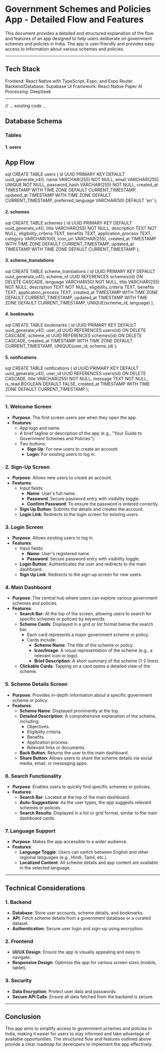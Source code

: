 # Government Schemes and Policies App - Detailed Flow and Features

This document provides a detailed and structured explanation of the flow and features of an app designed to help users deliberate on government schemes and policies in India. The app is user-friendly and provides easy access to information about various schemes and policies.

---

## Tech Stack

Frontend: React Native with TypeScript, Expo, and Expo Router
Backend/Database: Supabase
UI Framework: React Native Paper
AI Processing: DeepSeek

---
// ... existing code ...

## Database Schema

### Tables

#### 1. users

## App Flow

sql
CREATE TABLE users (
id UUID PRIMARY KEY DEFAULT uuid_generate_v4(),
name VARCHAR(255) NOT NULL,
email VARCHAR(255) UNIQUE NOT NULL,
password_hash VARCHAR(255) NOT NULL,
created_at TIMESTAMP WITH TIME ZONE DEFAULT CURRENT_TIMESTAMP,
updated_at TIMESTAMP WITH TIME ZONE DEFAULT CURRENT_TIMESTAMP,
preferred_language VARCHAR(50) DEFAULT 'en'
);

#### 2. schemes
sql
CREATE TABLE schemes (
id UUID PRIMARY KEY DEFAULT uuid_generate_v4(),
title VARCHAR(255) NOT NULL,
description TEXT NOT NULL,
eligibility_criteria TEXT,
benefits TEXT,
application_process TEXT,
category VARCHAR(100),
icon_url VARCHAR(255),
created_at TIMESTAMP WITH TIME ZONE DEFAULT CURRENT_TIMESTAMP,
updated_at TIMESTAMP WITH TIME ZONE DEFAULT CURRENT_TIMESTAMP
);


#### 3. scheme_translations
sql
CREATE TABLE scheme_translations (
id UUID PRIMARY KEY DEFAULT uuid_generate_v4(),
scheme_id UUID REFERENCES schemes(id) ON DELETE CASCADE,
language VARCHAR(50) NOT NULL,
title VARCHAR(255) NOT NULL,
description TEXT NOT NULL,
eligibility_criteria TEXT,
benefits TEXT,
application_process TEXT,
created_at TIMESTAMP WITH TIME ZONE DEFAULT CURRENT_TIMESTAMP,
updated_at TIMESTAMP WITH TIME ZONE DEFAULT CURRENT_TIMESTAMP,
UNIQUE(scheme_id, language)
);


#### 4. bookmarks
sql
CREATE TABLE bookmarks (
id UUID PRIMARY KEY DEFAULT uuid_generate_v4(),
user_id UUID REFERENCES users(id) ON DELETE CASCADE,
scheme_id UUID REFERENCES schemes(id) ON DELETE CASCADE,
created_at TIMESTAMP WITH TIME ZONE DEFAULT CURRENT_TIMESTAMP,
UNIQUE(user_id, scheme_id)
);



#### 5. notifications
sql
CREATE TABLE notifications (
id UUID PRIMARY KEY DEFAULT uuid_generate_v4(),
user_id UUID REFERENCES users(id) ON DELETE CASCADE,
title VARCHAR(255) NOT NULL,
message TEXT NOT NULL,
is_read BOOLEAN DEFAULT FALSE,
created_at TIMESTAMP WITH TIME ZONE DEFAULT CURRENT_TIMESTAMP
);

---

### 1. **Welcome Screen**
   - **Purpose**: The first screen users see when they open the app.
   - **Features**:
     - App logo and name.
     - A brief tagline or description of the app (e.g., "Your Guide to Government Schemes and Policies").
     - Two buttons:
       - **Sign Up**: For new users to create an account.
       - **Login**: For existing users to log in.

### 2. **Sign-Up Screen**
   - **Purpose**: Allows new users to create an account.
   - **Features**:
     - Input fields:
       - **Name**: User's full name.
       - **Password**: Secure password entry with visibility toggle.
       - **Confirm Password**: To ensure the password is entered correctly.
     - **Sign Up Button**: Submits the details and creates the account.
     - **Login Link**: Redirects to the login screen for existing users.

### 3. **Login Screen**
   - **Purpose**: Allows existing users to log in.
   - **Features**:
     - Input fields:
       - **Name**: User's registered name.
       - **Password**: Secure password entry with visibility toggle.
     - **Login Button**: Authenticates the user and redirects to the main dashboard.
     - **Sign Up Link**: Redirects to the sign-up screen for new users.

### 4. **Main Dashboard**
   - **Purpose**: The central hub where users can explore various government schemes and policies.
   - **Features**:
     - **Search Bar**: At the top of the screen, allowing users to search for specific schemes or policies by keywords.
     - **Scheme Cards**: Displayed in a grid or list format below the search bar.
       - Each card represents a major government scheme or policy.
       - Cards include:
         - **Scheme Name**: The title of the scheme or policy.
         - **Icon/Image**: A visual representation of the scheme (e.g., a relevant icon or logo).
         - **Brief Description**: A short summary of the scheme (1-2 lines).
     - **Clickable Cards**: Tapping on a card opens a detailed view of the scheme.

### 5. **Scheme Details Screen**
   - **Purpose**: Provides in-depth information about a specific government scheme or policy.
   - **Features**:
     - **Scheme Name**: Displayed prominently at the top.
     - **Detailed Description**: A comprehensive explanation of the scheme, including:
       - Objectives.
       - Eligibility criteria.
       - Benefits.
       - Application process.
       - Relevant links or documents.
     - **Back Button**: Returns the user to the main dashboard.
     - **Share Button**: Allows users to share the scheme details via social media, email, or messaging apps.

### 6. **Search Functionality**
   - **Purpose**: Enables users to quickly find specific schemes or policies.
   - **Features**:
     - **Search Bar**: Located at the top of the main dashboard.
     - **Auto-Suggestions**: As the user types, the app suggests relevant schemes or policies.
     - **Search Results**: Displayed in a list or grid format, similar to the main dashboard cards.

### 7. **Language Support**
   - **Purpose**: Makes the app accessible to a wider audience.
   - **Features**:
     - **Language Toggle**: Users can switch between English and other regional languages (e.g., Hindi, Tamil, etc.).
     - **Localized Content**: All scheme details and app content are available in the selected language.




---

## Technical Considerations

### 1. **Backend**
   - **Database**: Store user accounts, scheme details, and bookmarks.
   - **API**: Fetch scheme details from a government database or a curated dataset.
   - **Authentication**: Secure user login and sign-up using encryption.

### 2. **Frontend**
   - **UI/UX Design**: Ensure the app is visually appealing and easy to navigate.
   - **Responsive Design**: Optimize the app for various screen sizes (mobile, tablet).

### 3. **Security**
   - **Data Encryption**: Protect user data and passwords.
   - **Secure API Calls**: Ensure all data fetched from the backend is secure.

---


## Conclusion

This app aims to simplify access to government schemes and policies in India, making it easier for users to stay informed and take advantage of available opportunities. The structured flow and features outlined above provide a clear roadmap for developers to implement the app effectively.